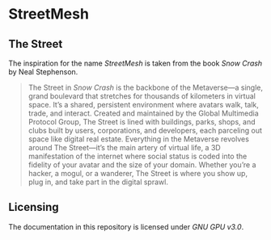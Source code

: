 # StreetMesh


## The Street

The inspiration for the name *StreetMesh* is taken from the book *Snow Crash* by Neal Stephenson.

> The Street in *Snow Crash* is the backbone of the Metaverse—a single, grand boulevard that stretches for thousands of kilometers in virtual space. It’s a shared, persistent environment where avatars walk, talk, trade, and interact. Created and maintained by the Global Multimedia Protocol Group, The Street is lined with buildings, parks, shops, and clubs built by users, corporations, and developers, each parceling out space like digital real estate. Everything in the Metaverse revolves around The Street—it’s the main artery of virtual life, a 3D manifestation of the internet where social status is coded into the fidelity of your avatar and the size of your domain. Whether you’re a hacker, a mogul, or a wanderer, The Street is where you show up, plug in, and take part in the digital sprawl.

## Licensing

The documentation in this repository is licensed under *GNU GPU v3.0*.
